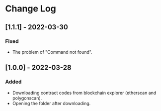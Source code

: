 # Change Log

## [1.1.1] - 2022-03-30
### Fixed
- The problem of "Command not found".

## [1.0.0] - 2022-03-28
### Added
- Downloading contract codes from blockchain explorer (etherscan and polygonscan).
- Opening the folder after downloading.